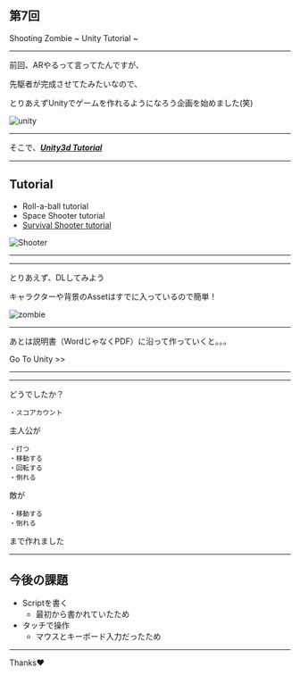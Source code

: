 ## 第7回
Shooting Zombie ~ Unity Tutorial ~

---

前回、ARやるって言ってたんですが、

先駆者が完成させてたみたいなので、

とりあえずUnityでゲームを作れるようになろう企画を始めました(笑)

![unity](http://all-sports-park.com/monopro/monopro/wp-content/uploads/2015/12/14e04b1bd5ec0119b6a5a10fc8f5ac2c-604x280.png)

***

そこで、***[Unity3d Tutorial](https://unity3d.com/jp/learn/tutorials)***

---

## Tutorial

- Roll-a-ball tutorial
- Space Shooter tutorial
- [Survival Shooter tutorial](https://unity3d.com/jp/learn/tutorials/projects/survival-shooter-tutorial)

![Shooter](https://unity3d.com/sites/default/files/learn-playlist/icon/survivalshooter-thumb1.jpg)

***
***

とりあえず、DLしてみよう

キャラクターや背景のAssetはすでに入っているので簡単！

![zombie](https://d2ujflorbtfzji.cloudfront.net/key-image/fc934fb8-d8b7-45a4-9d78-4ca00272a208.png)

---

あとは説明書（WordじゃなくPDF）に沿って作っていくと。。。

Go To Unity >>

***
***

どうでしたか？

```
・スコアカウント
```

主人公が

```
・打つ
・移動する
・回転する
・倒れる
```

敵が

```
・移動する
・倒れる
```

まで作れました

---

## 今後の課題


- Scriptを書く
	- 最初から書かれていたため
- タッチで操作
	- マウスとキーボード入力だったため

***

Thanks:heart: